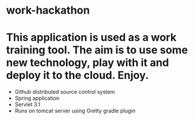 # work-hackathon

This application is used as a work training tool. The aim is to use some new technology, play with it and deploy it to the cloud. Enjoy.
==========================
* Github distributed source control system
* Spring application 
* Servlet 3.1
* Runs on tomcat server using Gretty gradle plugin








